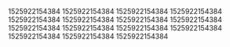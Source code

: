 1525922154384
1525922154384
1525922154384
1525922154384
1525922154384
1525922154384
1525922154384
1525922154384
1525922154384
1525922154384
1525922154384
1525922154384
1525922154384
1525922154384
1525922154384